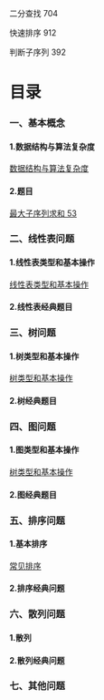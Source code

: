二分查找 704

快速排序 912

判断子序列 392




# 目录

### 一、基本概念
#### 1.数据结构与算法复杂度
[数据结构与算法复杂度](./base/chapter1.md)
#### 2.题目
[最大子序列求和 53](.exercise/53.js)

### 二、线性表问题
#### 1.线性表类型和基本操作
[线性表类型和基本操作](./linearList/base/chapter2.md)

#### 2.线性表经典题目

### 三、树问题
#### 1.树类型和基本操作
[树类型和基本操作](./tree/base/index.md)
#### 2.树经典题目

### 四、图问题
#### 1.图类型和基本操作
[树类型和基本操作](./graph/base/index.md)
#### 2.图经典题目

### 五、排序问题
#### 1.基本排序
[常见排序](./sequence/base/index.md)
#### 2.排序经典问题


### 六、散列问题
#### 1.散列
#### 2.散列经典问题

### 七、其他问题
